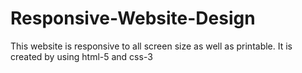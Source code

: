 # Responsive-Website-Design
This website is responsive to all screen size as well as printable.
It is created by using html-5 and css-3
